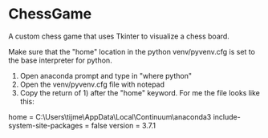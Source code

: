 # ChessGame
A custom chess game that uses Tkinter to visualize a chess board.

Make sure that the "home" location in the python venv/pyvenv.cfg is set to the base interpreter for python. 
1) Open anaconda prompt and type in "where python"
2) Open the venv/pyvenv.cfg file with notepad
2) Copy the return of 1) after the "home" keyword. For me the file looks like this:

home = C:\Users\tijme\AppData\Local\Continuum\anaconda3
include-system-site-packages = false
version = 3.7.1 